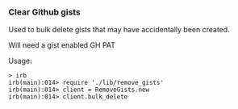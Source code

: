### Clear Github gists

Used to bulk delete gists that may have accidentally been created.

Will need a gist enabled GH PAT

Usage: 
```
> irb
irb(main):014> require './lib/remove_gists'
irb(main):014> client = RemoveGists.new
irb(main):014> client.bulk_delete
```



